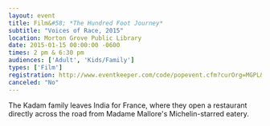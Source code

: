 ```yaml
---
layout: event
title: Film&#58; *The Hundred Foot Journey*
subtitle: "Voices of Race, 2015"
location: Morton Grove Public Library
date: 2015-01-15 00:00:00 -0600
times: 2 pm & 6:30 pm
audiences: ['Adult', 'Kids/Family']
types: ['Film']
registration: http://www.eventkeeper.com/code/popevent.cfm?curOrg=MGPL&curApp=events&eID=3794649&thisDate=NO_DATE
canceled: "No"
---
```

The Kadam family leaves India for France, where they open a restaurant directly across the road from Madame Mallore's Michelin-starred eatery.
